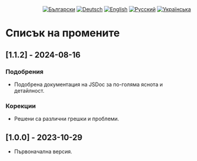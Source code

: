 <div id="locales" align="right">
  <a href="../bg/CHANGELOG.md"><img src="https://img.shields.io/badge/BG-blue?style=flat" alt="Български"></a>
  <a href="../de/CHANGELOG.md"><img src="https://img.shields.io/badge/DE-grey?style=flat" alt="Deutsch"></a>
  <a href="../en/CHANGELOG.md"><img src="https://img.shields.io/badge/EN-grey?style=flat" alt="English"></a>
  <a href="../ru/CHANGELOG.md"><img src="https://img.shields.io/badge/RU-grey?style=flat" alt="Русский"></a>
  <a href="../uk/CHANGELOG.md"><img src="https://img.shields.io/badge/UK-grey?style=flat" alt="Українська"></a>
</div>


# Списък на промените


## [1.1.2] - 2024-08-16

### Подобрения
* Подобрена документация на JSDoc за по-голяма яснота и детайлност.

### Корекции
* Решени са различни грешки и проблеми.


## [1.0.0] - 2023-10-29

* Първоначална версия.